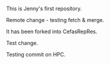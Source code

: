 This is Jenny's first repository.

Remote change - testing fetch & merge.

It has been forked into CefasRepRes.

Test change.

Testing commit on HPC. 
